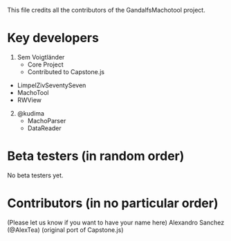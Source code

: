 This file credits all the contributors of the GandalfsMachotool project.

Key developers
==============
1. Sem Voigtländer
	- Core Project
	- Contributed to Capstone.js
  - LimpelZivSeventySeven
  - MachoTool
  - RWView
  
2. @kudima
   - MachoParser
   - DataReader


Beta testers (in random order)
==============================
No beta testers yet.


Contributors (in no particular order)
=====================================
(Please let us know if you want to have your name here)
 Alexandro Sanchez (@AlexTea) (original port of Capstone.js)
